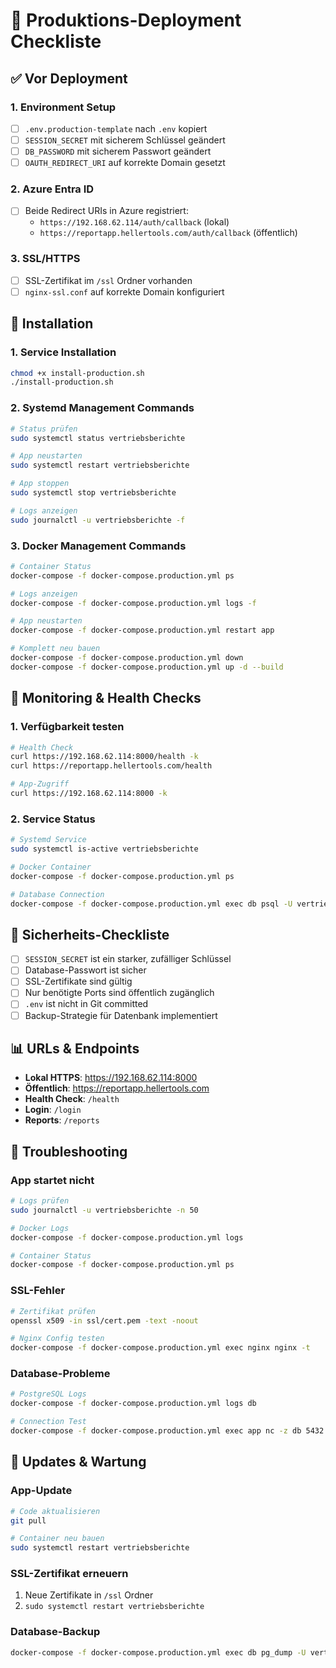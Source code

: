 # 🚀 Produktions-Deployment Checkliste

## ✅ Vor Deployment

### 1. Environment Setup
- [ ] `.env.production-template` nach `.env` kopiert
- [ ] `SESSION_SECRET` mit sicherem Schlüssel geändert
- [ ] `DB_PASSWORD` mit sicherem Passwort geändert
- [ ] `OAUTH_REDIRECT_URI` auf korrekte Domain gesetzt

### 2. Azure Entra ID
- [ ] Beide Redirect URIs in Azure registriert:
  - `https://192.168.62.114/auth/callback` (lokal)
  - `https://reportapp.hellertools.com/auth/callback` (öffentlich)

### 3. SSL/HTTPS
- [ ] SSL-Zertifikat im `/ssl` Ordner vorhanden
- [ ] `nginx-ssl.conf` auf korrekte Domain konfiguriert

## 🔧 Installation

### 1. Service Installation
```bash
chmod +x install-production.sh
./install-production.sh
```

### 2. Systemd Management Commands
```bash
# Status prüfen
sudo systemctl status vertriebsberichte

# App neustarten  
sudo systemctl restart vertriebsberichte

# App stoppen
sudo systemctl stop vertriebsberichte

# Logs anzeigen
sudo journalctl -u vertriebsberichte -f
```

### 3. Docker Management Commands
```bash
# Container Status
docker-compose -f docker-compose.production.yml ps

# Logs anzeigen
docker-compose -f docker-compose.production.yml logs -f

# App neustarten
docker-compose -f docker-compose.production.yml restart app

# Komplett neu bauen
docker-compose -f docker-compose.production.yml down
docker-compose -f docker-compose.production.yml up -d --build
```

## 🏥 Monitoring & Health Checks

### 1. Verfügbarkeit testen
```bash
# Health Check
curl https://192.168.62.114:8000/health -k
curl https://reportapp.hellertools.com/health

# App-Zugriff
curl https://192.168.62.114:8000 -k
```

### 2. Service Status
```bash
# Systemd Service
sudo systemctl is-active vertriebsberichte

# Docker Container
docker-compose -f docker-compose.production.yml ps

# Database Connection
docker-compose -f docker-compose.production.yml exec db psql -U vertrieb -d vertrieb -c "SELECT 1;"
```

## 🔐 Sicherheits-Checkliste

- [ ] `SESSION_SECRET` ist ein starker, zufälliger Schlüssel
- [ ] Database-Passwort ist sicher
- [ ] SSL-Zertifikate sind gültig
- [ ] Nur benötigte Ports sind öffentlich zugänglich
- [ ] `.env` ist nicht in Git committed
- [ ] Backup-Strategie für Datenbank implementiert

## 📊 URLs & Endpoints

- **Lokal HTTPS**: https://192.168.62.114:8000
- **Öffentlich**: https://reportapp.hellertools.com  
- **Health Check**: `/health`
- **Login**: `/login`
- **Reports**: `/reports`

## 🚨 Troubleshooting

### App startet nicht
```bash
# Logs prüfen
sudo journalctl -u vertriebsberichte -n 50

# Docker Logs
docker-compose -f docker-compose.production.yml logs

# Container Status
docker-compose -f docker-compose.production.yml ps
```

### SSL-Fehler
```bash
# Zertifikat prüfen
openssl x509 -in ssl/cert.pem -text -noout

# Nginx Config testen
docker-compose -f docker-compose.production.yml exec nginx nginx -t
```

### Database-Probleme
```bash
# PostgreSQL Logs
docker-compose -f docker-compose.production.yml logs db

# Connection Test
docker-compose -f docker-compose.production.yml exec app nc -z db 5432
```

## 🔄 Updates & Wartung

### App-Update
```bash
# Code aktualisieren
git pull

# Container neu bauen
sudo systemctl restart vertriebsberichte
```

### SSL-Zertifikat erneuern
1. Neue Zertifikate in `/ssl` Ordner
2. `sudo systemctl restart vertriebsberichte`

### Database-Backup
```bash
docker-compose -f docker-compose.production.yml exec db pg_dump -U vertrieb vertrieb > backup_$(date +%Y%m%d).sql
```